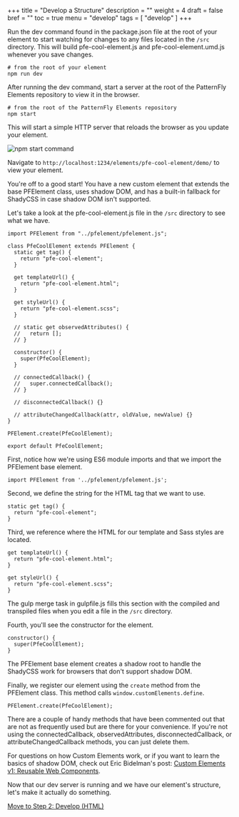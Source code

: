 +++
title = "Develop a Structure"
description = ""
weight = 4
draft = false
bref = ""
toc = true
menu = "develop"
tags = [ "develop" ]
+++

Run the dev command found in the package.json file at the root of your element to start watching for changes to any files located in the `/src` directory. This will build pfe-cool-element.js and pfe-cool-element.umd.js whenever you save changes.

```
# from the root of your element
npm run dev
```

After running the dev command, start a server at the root of the PatternFly Elements repository to view it in the browser.

```
# from the root of the PatternFly Elements repository
npm start
```

This will start a simple HTTP server that reloads the browser as you update your element.

![npm start command](/pfe-cool-element-start.png)

Navigate to `http://localhost:1234/elements/pfe-cool-element/demo/` to view your element.

You're off to a good start! You have a new custom element that extends the base PFElement class, uses shadow DOM, and has a built-in fallback for ShadyCSS in case shadow DOM isn't supported.

Let's take a look at the pfe-cool-element.js file in the `/src` directory to see what we have.

```
import PFElement from "../pfelement/pfelement.js";

class PfeCoolElement extends PFElement {
  static get tag() {
    return "pfe-cool-element";
  }

  get templateUrl() {
    return "pfe-cool-element.html";
  }

  get styleUrl() {
    return "pfe-cool-element.scss";
  }

  // static get observedAttributes() {
  //   return [];
  // }

  constructor() {
    super(PfeCoolElement);
  }

  // connectedCallback() {
  //   super.connectedCallback();
  // }

  // disconnectedCallback() {}

  // attributeChangedCallback(attr, oldValue, newValue) {}
}

PFElement.create(PfeCoolElement);

export default PfeCoolElement;
```

First, notice how we're using ES6 module imports and that we import the PFElement base element.

```
import PFElement from '../pfelement/pfelement.js';
```

Second, we define the string for the HTML tag that we want to use.

```
static get tag() {
  return "pfe-cool-element";
}
```

Third, we reference where the HTML for our template and Sass styles are located.

```
get templateUrl() {
  return "pfe-cool-element.html";
}

get styleUrl() {
  return "pfe-cool-element.scss";
}
```

The gulp merge task in gulpfile.js fills this section with the compiled and transpiled files when you edit a file in the `/src` directory.

Fourth, you'll see the constructor for the element.

```
constructor() {
  super(PfeCoolElement);
}
```

The PFElement base element creates a shadow root to handle the ShadyCSS work for browsers that don't support shadow DOM.

Finally, we register our element using the `create` method from the PFElement class. This method calls `window.customElements.define`.

```
PFElement.create(PfeCoolElement);
```

There are a couple of handy methods that have been commented out that are not as frequently used but are there for your convenience. If you're not using the connectedCallback, observedAttributes, disconnectedCallback, or attributeChangedCallback methods, you can just delete them.

For questions on how Custom Elements work, or if you want to learn the basics of shadow DOM, check out Eric Bidelman's post: [Custom Elements v1: Reusable Web Components](https://developers.google.com/web/fundamentals/web-components/customelements).

Now that our dev server is running and we have our element's structure, let's make it actually do something.

[Move to Step 2: Develop (HTML)](../step-2b)

